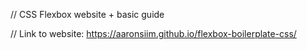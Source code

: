 // CSS Flexbox website + basic guide

// Link to website: https://aaronsiim.github.io/flexbox-boilerplate-css/
